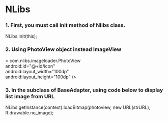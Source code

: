 NLibs
=====

<h3>1. First, you must call init method of Nlibs class.</h3>
NLibs.init(this);

<h3>2. Using PhotoView object instead ImageView </h3>
< com.nlibs.imageloader.PhotoView <br>
        android:id="@+id/icon" <br>
        android:layout_width="100dp" <br>
        android:layout_height="100dp" />

<h3>3. In the subclass of BaseAdapter, using code below to display list image from URL</h3>
NLibs.getInstance(context).loadBitmap(photoview, new URL(strURL), R.drawable.no_image);
